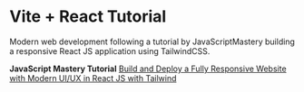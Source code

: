 # Vite + React Tutorial

Modern web development following a tutorial by JavaScriptMastery building a responsive React JS application using TailwindCSS.

**JavaScript Mastery Tutorial** 
[Build and Deploy a Fully Responsive Website with Modern UI/UX in React JS with Tailwind](https://www.youtube.com/watch?v=_oO4Qi5aVZs)
